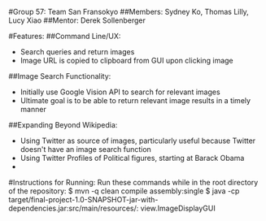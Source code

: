 #Group 57: Team San Fransokyo
##Members:
Sydney Ko, Thomas Lilly, Lucy Xiao
##Mentor:
Derek Sollenberger

#Features:
##Command Line/UX:
- Search queries and return images
- Image URL is copied to clipboard from GUI upon clicking image

##Image Search Functionality:
- Initially use Google Vision API to search for relevant images
- Ultimate goal is to be able to return relevant image results in a timely manner

##Expanding Beyond Wikipedia:
- Using Twitter as source of images, particularly useful because Twitter doesn't have an image search function
- Using Twitter Profiles of Political figures, starting at Barack Obama
- 
#Instructions for Running:
Run these commands while in the root directory of the repository:
$ mvn -q clean compile assembly:single
$ java -cp target/final-project-1.0-SNAPSHOT-jar-with-dependencies.jar:src/main/resources/: view.ImageDisplayGUI
